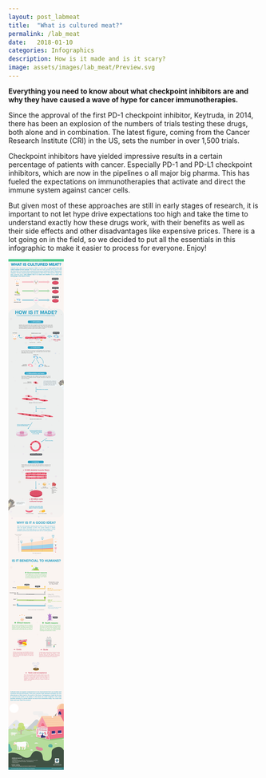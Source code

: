 ```yaml
---
layout: post_labmeat
title:  "What is cultured meat?"
permalink: /lab_meat
date:   2018-01-10
categories: Infographics
description: How is it made and is it scary?
image: assets/images/lab_meat/Preview.svg
---
```


**Everything you need to know about what checkpoint inhibitors are and why they have caused a wave of hype for cancer immunotherapies.**

Since the approval of the first PD-1 checkpoint inhibitor, Keytruda, in 2014, there has been an explosion of the numbers of trials testing these drugs, both alone and in combination. The latest figure, coming from the Cancer Research Institute (CRI) in the US, sets the number in over 1,500 trials.

Checkpoint inhibitors have yielded impressive results in a certain percentage of patients with cancer. Especially PD-1 and PD-L1 checkpoint inhibitors, which are now in the pipelines o all major big pharma. This has fueled the expectations on immunotherapies that activate and direct the immune system against cancer cells.

But given most of these approaches are still in early stages of research, it is important to not let hype drive expectations too high and take the time to understand exactly how these drugs work, with their benefits as well as their side effects and other disadvantages like expensive prices. There is a lot going on in the field, so we decided to put all the essentials in this infographic to make it easier to process for everyone. Enjoy!

![My helpful checkpoint inhibitor infographic](assets/images/lab_meat/180220_Labmeat.png)
